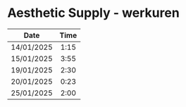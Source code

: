 # Aesthetic Supply - werkuren

|    Date    | Time |
| :--------: | :--: |
| 14/01/2025 | 1:15 |
| 15/01/2025 | 3:55 |
| 19/01/2025 | 2:30 |
| 20/01/2025 | 0:23 |
| 25/01/2025 | 2:00 |
